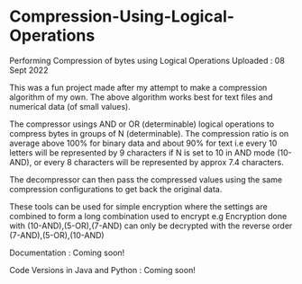 # Compression-Using-Logical-Operations
Performing Compression of bytes using Logical Operations
Uploaded : 08 Sept 2022

This was a fun project made after my attempt to make a compression algorithm of my own.
The above algorithm works best for text files and numerical data (of small values).

The compressor usings AND or OR (determinable) logical operations to compress bytes in groups of N (determinable). 
The compression ratio is on average above 100% for binary data and about 90% for text i.e every 10 letters will be represented by 9 characters if N is set to 10 in AND mode (10-AND), or every 8 characters will be represented by approx 7.4 characters.

The decompressor can then pass the compressed values using the same compression configurations to get back the original data.

These tools can be used for simple encryption where the settings are combined to form a long combination used to encrypt e.g
Encryption done with (10-AND),(5-OR),(7-AND) can only be decrypted with the reverse order (7-AND),(5-OR),(10-AND)

Documentation : Coming soon!

Code Versions in Java and Python : Coming soon!
